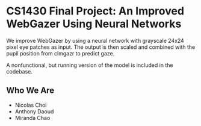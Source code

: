 # CS1430 Final Project: An Improved WebGazer Using Neural Networks 

We improve WebGazer by using a neural network with grayscale 24x24 pixel eye patches as input. The output is then scaled and combined with the pupil position from clmgazr to predict gaze. 

A nonfunctional, but running version of the model is included in the codebase.

## Who We Are

* Nicolas Choi
* Anthony Daoud
* Miranda Chao
